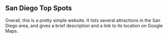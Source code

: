 ## San Diego Top Spots

Overall, this is a pretty simple website. It lists several attractions in the San Diego area, and gives a brief description and a link to its location on Google Maps. 